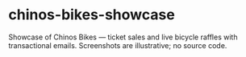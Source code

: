 # chinos-bikes-showcase
Showcase of Chinos Bikes — ticket sales and live bicycle raffles with transactional emails. Screenshots are illustrative; no source code.
